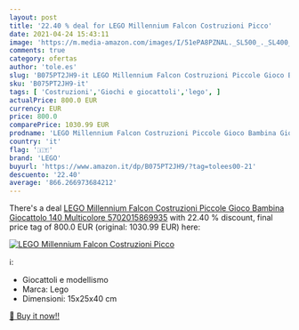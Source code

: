 ```yaml
---
layout: post
title: '22.40 % deal for LEGO Millennium Falcon Costruzioni Picco'
date: 2021-04-24 15:43:11
image: 'https://m.media-amazon.com/images/I/51ePA8PZNAL._SL500_._SL400_.jpg'
comments: true
category: ofertas
author: 'tole.es'
slug: 'B075PT2JH9-it LEGO Millennium Falcon Costruzioni Piccole Gioco Bambina...'
sku: 'B075PT2JH9-it'
tags: [ 'Costruzioni','Giochi e giocattoli','lego', ]
actualPrice: 800.0 EUR
currency: EUR
price: 800.0
comparePrice: 1030.99 EUR
prodname: 'LEGO Millennium Falcon Costruzioni Piccole Gioco Bambina Giocattolo 140  Multicolore  5702015869935'
country: 'it'
flag: '🇮🇹'
brand: 'LEGO'
buyurl: 'https://www.amazon.it/dp/B075PT2JH9/?tag=tolees00-21'
descuento: '22.40'
average: '866.266973684212'
---
```


There's a deal [LEGO Millennium Falcon Costruzioni Piccole Gioco Bambina Giocattolo 140  Multicolore  5702015869935](https://www.amazon.it/dp/B075PT2JH9/?tag=tolees00-21)  with  22.40 % discount, final price tag of  800.0 EUR (original: 1030.99 EUR) here:

[![LEGO Millennium Falcon Costruzioni Picco](https://m.media-amazon.com/images/I/51ePA8PZNAL._SL500_._SL400_.jpg)](https://www.amazon.it/dp/B075PT2JH9/?tag=tolees00-21)

ℹ️:

- Giocattoli e modellismo
- Marca: Lego
- Dimensioni: 15x25x40 cm

[🛒 Buy it now!!](https://www.amazon.it/dp/B075PT2JH9/?tag=tolees00-21)

